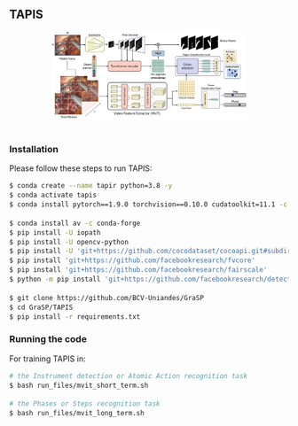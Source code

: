 ## TAPIS

<div align="center">
  <img src="../Images/TAPIS.jpg" width="70%" height="70%"/>
</div><br/>

### Installation
Please follow these steps to run TAPIS:

```sh
$ conda create --name tapir python=3.8 -y
$ conda activate tapis
$ conda install pytorch==1.9.0 torchvision==0.10.0 cudatoolkit=11.1 -c pytorch -c nvidia

$ conda install av -c conda-forge
$ pip install -U iopath
$ pip install -U opencv-python
$ pip install -U 'git+https://github.com/cocodataset/cocoapi.git#subdirectory=PythonAPI'
$ pip install 'git+https://github.com/facebookresearch/fvcore'
$ pip install 'git+https://github.com/facebookresearch/fairscale'
$ python -m pip install 'git+https://github.com/facebookresearch/detectron2.git'

$ git clone https://github.com/BCV-Uniandes/GraSP
$ cd GraSP/TAPIS
$ pip install -r requirements.txt
```

### Running the code

For training TAPIS in:

```sh
# the Instrument detection or Atomic Action recognition task
$ bash run_files/mvit_short_term.sh

# the Phases or Steps recognition task
$ bash run_files/mvit_long_term.sh